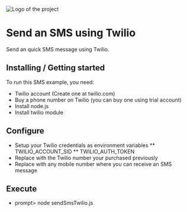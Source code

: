 ![Logo of the project](https://raw.githubusercontent.com/jehna/readme-best-practices/master/sample-logo.png)

# Send an SMS using Twilio

Send an quick SMS message using Twilio.

## Installing / Getting started

To run this SMS example, you need:
* Twilio account (Create one at twilio.com) 
* Buy a phone number on Twilio (you can buy one using trial account)
* Install node.js
* Install twilio module 


## Configure
* Setup your Twilio credentials as environment variables
** TWILIO_ACCOUNT_SID
** TWILIO_AUTH_TOKEN
* Replace <from-ph-number> with the Twilio number your purchased previously
* Replace <to-ph-number> with any mobile number where you can receive an SMS message

## Execute

* prompt> node sendSmsTwilio.js
